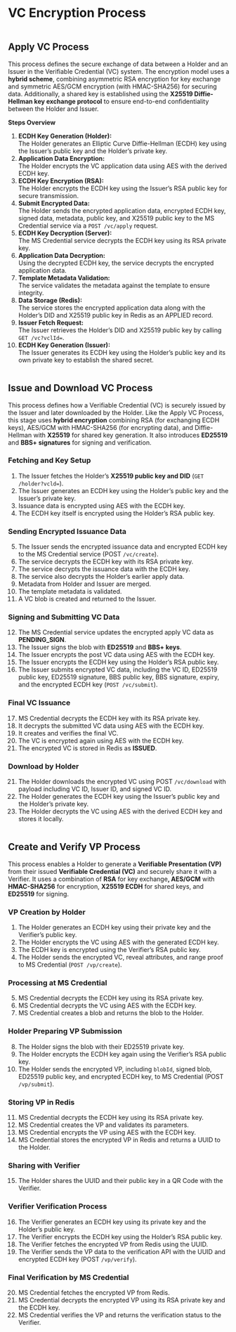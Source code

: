 # VC Encryption Process

<figure><img src="../../.gitbook/assets/Encryption Colour 1.png" alt=""><figcaption></figcaption></figure>

## Apply VC Process

This process defines the secure exchange of data between a Holder and an Issuer in the Verifiable Credential (VC) system. The encryption model uses a **hybrid scheme**, combining asymmetric RSA encryption for key exchange and symmetric AES/GCM encryption (with HMAC-SHA256) for securing data. Additionally, a shared key is established using the **X25519 Diffie-Hellman key exchange protocol** to ensure end-to-end confidentiality between the Holder and Issuer.

**Steps Overview**

1. **ECDH Key Generation (Holder):**\
   The Holder generates an Elliptic Curve Diffie-Hellman (ECDH) key using the Issuer’s public key and the Holder’s private key.
2. **Application Data Encryption:**\
   The Holder encrypts the VC application data using AES with the derived ECDH key.
3. **ECDH Key Encryption (RSA):**\
   The Holder encrypts the ECDH key using the Issuer’s RSA public key for secure transmission.
4. **Submit Encrypted Data:**\
   The Holder sends the encrypted application data, encrypted ECDH key, signed data, metadata, public key, and X25519 public key to the MS Credential service via a `POST /vc/apply` request.
5. **ECDH Key Decryption (Server):**\
   The MS Credential service decrypts the ECDH key using its RSA private key.
6. **Application Data Decryption:**\
   Using the decrypted ECDH key, the service decrypts the encrypted application data.
7. **Template Metadata Validation:**\
   The service validates the metadata against the template to ensure integrity.
8. **Data Storage (Redis):**\
   The service stores the encrypted application data along with the Holder’s DID and X25519 public key in Redis as an APPLIED record.
9. **Issuer Fetch Request:**\
   The Issuer retrieves the Holder’s DID and X25519 public key by calling `GET /vc?vclId=`.
10. **ECDH Key Generation (Issuer):**\
    The Issuer generates its ECDH key using the Holder’s public key and its own private key to establish the shared secret.

<figure><img src="../../.gitbook/assets/Encryption Colour 2.png" alt=""><figcaption></figcaption></figure>

## Issue and Download VC Process&#x20;

This process defines how a Verifiable Credential (VC) is securely issued by the Issuer and later downloaded by the Holder. Like the Apply VC Process, this stage uses **hybrid encryption** combining RSA (for exchanging ECDH keys), AES/GCM with HMAC-SHA256 (for encrypting data), and Diffie-Hellman with **X25519** for shared key generation. It also introduces **ED25519** and **BBS+ signatures** for signing and verification.

### **Fetching and Key Setup**

1. The Issuer fetches the Holder’s **X25519 public key and DID** (`GET /holder?vcld=`).
2. The Issuer generates an ECDH key using the Holder’s public key and the Issuer’s private key.
3. Issuance data is encrypted using AES with the ECDH key.
4. The ECDH key itself is encrypted using the Holder’s RSA public key.

### **Sending Encrypted Issuance Data**

5. The Issuer sends the encrypted issuance data and encrypted ECDH key to the MS Credential service     (POST  `/vc/create`).
6. &#x20;The service decrypts the ECDH key with its RSA private key.
7. The service decrypts the issuance data with the ECDH key.
8. The service also decrypts the Holder’s earlier apply data.&#x20;
9. Metadata from Holder and Issuer are merged.&#x20;
10. The template metadata is validated.&#x20;
11. A VC blob is created and returned to the Issuer.

### **Signing and Submitting VC Data**

12. The MS Credential service updates the encrypted apply VC data as **PENDING\_SIGN**.&#x20;
13. The Issuer signs the blob with **ED25519** and **BBS+ keys**.&#x20;
14. The Issuer encrypts the post VC data using AES with the ECDH key.&#x20;
15. The Issuer encrypts the ECDH key using the Holder’s RSA public key.&#x20;
16. The Issuer submits encrypted VC data, including the VC ID, ED25519 public key, ED25519 signature,      BBS public key, BBS signature, expiry, and the encrypted ECDH key (`POST /vc/submit`).

### **Final VC Issuance**

17. MS Credential decrypts the ECDH key with its RSA private key.&#x20;
18. It decrypts the submitted VC data using AES with the ECDH key.&#x20;
19. It creates and verifies the final VC.&#x20;
20. The VC is encrypted again using AES with the ECDH key.&#x20;
21. The encrypted VC is stored in Redis as **ISSUED**.

### **Download by Holder**

21. The Holder downloads the encrypted VC using POST `/vc/download` with payload including VC ID, Issuer ID, and signed VC ID.&#x20;
22. The Holder generates the ECDH key using the Issuer’s public key and the Holder’s private key.&#x20;
23. The Holder decrypts the VC using AES with the derived ECDH key and stores it locally.



<figure><img src="../../.gitbook/assets/Encryption Colour 3.png" alt=""><figcaption></figcaption></figure>

## Create and Verify VP Process&#x20;

This process enables a Holder to generate a **Verifiable Presentation (VP)** from their issued **Verifiable Credential (VC)** and securely share it with a Verifier. It uses a combination of **RSA** for key exchang&#x65;**, AES/GCM** with **HMAC-SHA256** for encryption, **X25519 ECDH** for shared keys, and **ED25519** for signing.

### VP Creation by Holder

1. The Holder generates an ECDH key using their private key and the Verifier’s public key.
2. The Holder encrypts the VC using AES with the generated ECDH key.
3. The ECDH key is encrypted using the Verifier’s RSA public key.
4. The Holder sends the encrypted VC, reveal attributes, and range proof to MS Credential (`POST /vp/create`).

### Processing at MS Credential

5. MS Credential decrypts the ECDH key using its RSA private key.
6. MS Credential decrypts the VC using AES with the ECDH key.
7. MS Credential creates a blob and returns the blob to the Holder.

### Holder Preparing VP Submission

8. The Holder signs the blob with their ED25519 private key.
9. The Holder encrypts the ECDH key again using the Verifier’s RSA public key.
10. The Holder sends the encrypted VP, including `blobId`, signed blob, ED25519 public key, and encrypted ECDH key, to MS Credential (POST `/vp/submit`).

### Storing VP in Redis

11. MS Credential decrypts the ECDH key using its RSA private key.
12. MS Credential creates the VP and validates its parameters.
13. MS Credential encrypts the VP using AES with the ECDH key.
14. MS Credential stores the encrypted VP in Redis and returns a UUID to the Holder.

### Sharing with Verifier

15. The Holder shares the UUID and their public key in a QR Code with the Verifier.

### Verifier Verification Process

16. The Verifier generates an ECDH key using its private key and the Holder’s public key.
17. The Verifier encrypts the ECDH key using the Holder’s RSA public key.
18. The Verifier fetches the encrypted VP from Redis using the UUID.
19. The Verifier sends the VP data to the verification API with the UUID and encrypted ECDH key (POST `/vp/verify`).

### Final Verification by MS Credential

20. MS Credential fetches the encrypted VP from Redis.
21. MS Credential decrypts the encrypted VP using its RSA private key and the ECDH key.
22. MS Credential verifies the VP and returns the verification status to the Verifier.
